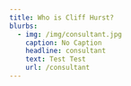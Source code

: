 ```yaml
---
title: Who is Cliff Hurst?
blurbs:
  - img: /img/consultant.jpg
    caption: No Caption
    headline: consultant
    text: Test Test
    url: /consultant
---
```

